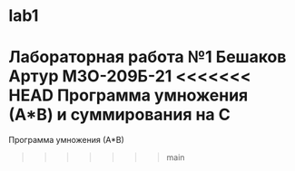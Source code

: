 # lab1

Лабораторная работа №1
Бешаков Артур М3О-209Б-21
<<<<<<< HEAD
Программа умножения (А*В) и суммирования на С
=======
Программа умножения (А*В)
>>>>>>> main
